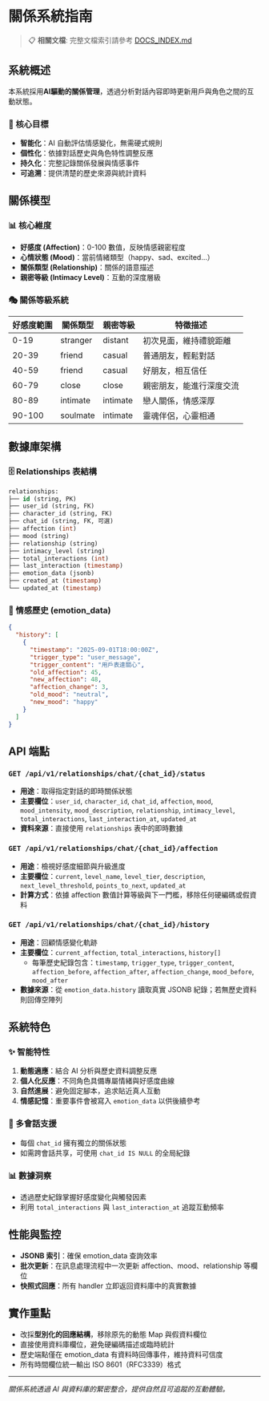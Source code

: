 # 關係系統指南

> 📋 **相關文檔**: 完整文檔索引請參考 [DOCS_INDEX.md](./DOCS_INDEX.md)

## 系統概述

本系統採用**AI驅動的關係管理**，透過分析對話內容即時更新用戶與角色之間的互動狀態。

### 🎯 核心目標
- **智能化**：AI 自動評估情感變化，無需硬式規則
- **個性化**：依據對話歷史與角色特性調整反應
- **持久化**：完整記錄關係發展與情感事件
- **可追溯**：提供清楚的歷史來源與統計資料

## 關係模型

### 📊 核心維度
- **好感度 (Affection)**：0-100 數值，反映情感親密程度
- **心情狀態 (Mood)**：當前情緒類型（happy、sad、excited…）
- **關係類型 (Relationship)**：關係的語意描述
- **親密等級 (Intimacy Level)**：互動的深度層級

### 🎭 關係等級系統
| 好感度範圍 | 關係類型 | 親密等級 | 特徵描述 |
| ---------- | -------- | -------- | -------- |
| 0-19       | stranger | distant  | 初次見面，維持禮貌距離 |
| 20-39      | friend   | casual   | 普通朋友，輕鬆對話 |
| 40-59      | friend   | casual   | 好朋友，相互信任 |
| 60-79      | close    | close    | 親密朋友，能進行深度交流 |
| 80-89      | intimate | intimate | 戀人關係，情感深厚 |
| 90-100     | soulmate | intimate | 靈魂伴侶，心靈相通 |

## 數據庫架構

### 🗄️ Relationships 表結構
```sql
relationships:
├── id (string, PK)
├── user_id (string, FK)
├── character_id (string, FK)
├── chat_id (string, FK, 可選)
├── affection (int)
├── mood (string)
├── relationship (string)
├── intimacy_level (string)
├── total_interactions (int)
├── last_interaction (timestamp)
├── emotion_data (jsonb)
├── created_at (timestamp)
└── updated_at (timestamp)
```

### 📝 情感歷史 (emotion_data)
```json
{
  "history": [
    {
      "timestamp": "2025-09-01T18:00:00Z",
      "trigger_type": "user_message",
      "trigger_content": "用戶表達關心",
      "old_affection": 45,
      "new_affection": 48,
      "affection_change": 3,
      "old_mood": "neutral",
      "new_mood": "happy"
    }
  ]
}
```

## API 端點

### `GET /api/v1/relationships/chat/{chat_id}/status`
- **用途**：取得指定對話的即時關係狀態
- **主要欄位**：`user_id`, `character_id`, `chat_id`, `affection`, `mood`, `mood_intensity`, `mood_description`, `relationship`, `intimacy_level`, `total_interactions`, `last_interaction_at`, `updated_at`
- **資料來源**：直接使用 `relationships` 表中的即時數據

### `GET /api/v1/relationships/chat/{chat_id}/affection`
- **用途**：檢視好感度細節與升級進度
- **主要欄位**：`current`, `level_name`, `level_tier`, `description`, `next_level_threshold`, `points_to_next`, `updated_at`
- **計算方式**：依據 affection 數值計算等級與下一門檻，移除任何硬編碼或假資料

### `GET /api/v1/relationships/chat/{chat_id}/history`
- **用途**：回顧情感變化軌跡
- **主要欄位**：`current_affection`, `total_interactions`, `history[]`
  - 每筆歷史紀錄包含：`timestamp`, `trigger_type`, `trigger_content`, `affection_before`, `affection_after`, `affection_change`, `mood_before`, `mood_after`
- **數據來源**：從 `emotion_data.history` 讀取真實 JSONB 紀錄；若無歷史資料則回傳空陣列

## 系統特色

### ✨ 智能特性
1. **動態適應**：結合 AI 分析與歷史資料調整反應
2. **個人化反應**：不同角色具備專屬情緒與好感度曲線
3. **自然進展**：避免固定腳本，追求貼近真人互動
4. **情感記憶**：重要事件會被寫入 `emotion_data` 以供後續參考

### 🔄 多會話支援
- 每個 `chat_id` 擁有獨立的關係狀態
- 如需跨會話共享，可使用 `chat_id IS NULL` 的全局紀錄

### 📊 數據洞察
- 透過歷史紀錄掌握好感度變化與觸發因素
- 利用 `total_interactions` 與 `last_interaction_at` 追蹤互動頻率

## 性能與監控

- **JSONB 索引**：確保 emotion_data 查詢效率
- **批次更新**：在訊息處理流程中一次更新 affection、mood、relationship 等欄位
- **快照式回應**：所有 handler 立即返回資料庫中的真實數據

## 實作重點

- 改採**型別化的回應結構**，移除原先的動態 Map 與假資料欄位
- 直接使用資料庫欄位，避免硬編碼描述或臨時統計
- 歷史端點僅在 emotion_data 有資料時回傳事件，維持資料可信度
- 所有時間欄位統一輸出 ISO 8601（RFC3339）格式

---

*關係系統透過 AI 與資料庫的緊密整合，提供自然且可追蹤的互動體驗。*
